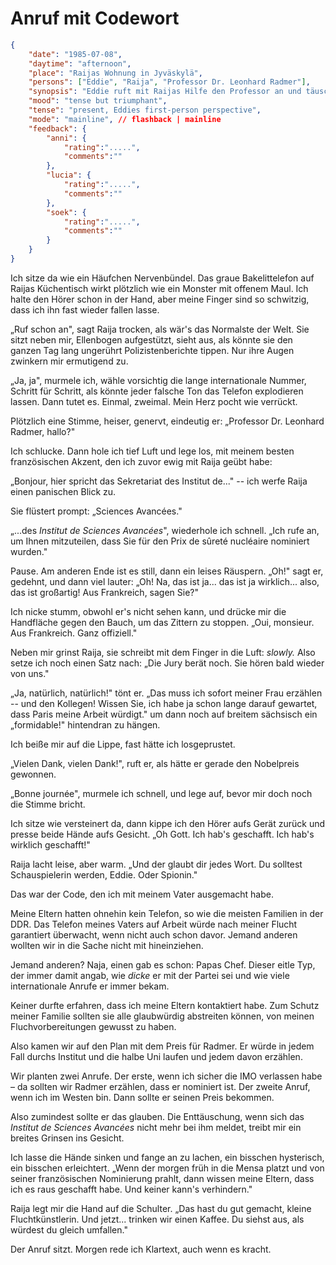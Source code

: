 # Anruf mit Codewort

```json
{
    "date": "1985-07-08",
    "daytime": "afternoon",
    "place": "Raijas Wohnung in Jyväskylä",
    "persons": ["Eddie", "Raija", "Professor Dr. Leonhard Radmer"],
    "synopsis": "Eddie ruft mit Raijas Hilfe den Professor an und täuscht eine französische Preisnominierung vor, um ein Lebenszeichen an ihre Eltern zu senden.",
    "mood": "tense but triumphant",
    "tense": "present, Eddies first-person perspective",
    "mode": "mainline", // flashback | mainline
    "feedback": {
        "anni": {
            "rating":".....",
            "comments":""
        },
        "lucia": {
            "rating":".....",
            "comments":""
        },
        "soek": {
            "rating":".....",
            "comments":""
        }
    }
}
```

Ich sitze da wie ein Häufchen Nervenbündel. Das graue Bakelittelefon auf
Raijas Küchentisch wirkt plötzlich wie ein Monster mit offenem Maul. Ich
halte den Hörer schon in der Hand, aber meine Finger sind so schwitzig,
dass ich ihn fast wieder fallen lasse.

„Ruf schon an", sagt Raija trocken, als wär's das Normalste der Welt.
Sie sitzt neben mir, Ellenbogen aufgestützt, sieht aus, als könnte sie
den ganzen Tag lang ungerührt Polizistenberichte tippen. Nur ihre Augen
zwinkern mir ermutigend zu.

„Ja, ja", murmele ich, wähle vorsichtig die lange internationale Nummer,
Schritt für Schritt, als könnte jeder falsche Ton das Telefon
explodieren lassen. Dann tutet es. Einmal, zweimal. Mein Herz pocht wie
verrückt.

Plötzlich eine Stimme, heiser, genervt, eindeutig er: „Professor Dr.
Leonhard Radmer, hallo?"

Ich schlucke. Dann hole ich tief Luft und lege los, mit meinem besten
französischen Akzent, den ich zuvor ewig mit Raija geübt habe:

„Bonjour, hier spricht das Sekretariat des Institut de..." -- ich werfe
Raija einen panischen Blick zu.

Sie flüstert prompt: „Sciences Avancées."

„...des *Institut de Sciences Avancées*", wiederhole ich schnell. „Ich
rufe an, um Ihnen mitzuteilen, dass Sie für den Prix de sûreté nucléaire
nominiert wurden."

Pause. Am anderen Ende ist es still, dann ein leises Räuspern. „Oh!"
sagt er, gedehnt, und dann viel lauter: „Oh! Na, das ist ja... das ist
ja wirklich... also, das ist großartig! Aus Frankreich, sagen Sie?"

Ich nicke stumm, obwohl er's nicht sehen kann, und drücke mir die
Handfläche gegen den Bauch, um das Zittern zu stoppen. „Oui, monsieur.
Aus Frankreich. Ganz offiziell."

Neben mir grinst Raija, sie schreibt mit dem Finger in die Luft:
*slowly.* Also setze ich noch einen Satz nach: „Die Jury berät noch.
Sie hören bald wieder von uns."

„Ja, natürlich, natürlich!" tönt er. „Das muss ich sofort meiner Frau
erzählen -- und den Kollegen! Wissen Sie, ich habe ja schon lange darauf
gewartet, dass Paris meine Arbeit würdigt." um dann noch auf breitem
sächsisch ein „formidable!" hintendran zu hängen.

Ich beiße mir auf die Lippe, fast hätte ich losgeprustet.

„Vielen Dank, vielen Dank!", ruft er, als hätte er gerade den Nobelpreis
gewonnen.

„Bonne journée", murmele ich schnell, und lege auf, bevor mir doch noch
die Stimme bricht.

Ich sitze wie versteinert da, dann kippe ich den Hörer aufs Gerät zurück
und presse beide Hände aufs Gesicht. „Oh Gott. Ich hab's geschafft. Ich
hab's wirklich geschafft!"

Raija lacht leise, aber warm. „Und der glaubt dir jedes Wort. Du
solltest Schauspielerin werden, Eddie. Oder Spionin."

Das war der Code, den ich mit meinem Vater ausgemacht habe.

Meine Eltern hatten ohnehin kein Telefon, so wie die meisten
Familien in der DDR. Das Telefon meines Vaters auf Arbeit würde
nach meiner Flucht garantiert überwacht, wenn nicht auch schon
davor. Jemand anderen wollten wir in die Sache nicht mit hineinziehen.

Jemand anderen? Naja, einen gab es schon: Papas Chef. Dieser eitle Typ,
der immer damit angab, wie *dicke* er mit der Partei sei und wie viele
internationale Anrufe er immer bekam.

Keiner durfte erfahren, dass ich meine Eltern kontaktiert habe. Zum Schutz
meiner Familie sollten sie alle glaubwürdig abstreiten können, von meinen
Fluchvorbereitungen gewusst zu haben.

Also kamen wir auf den Plan mit dem Preis für Radmer. Er würde in jedem Fall
durchs Institut und die halbe Uni laufen und jedem davon erzählen.

Wir planten zwei Anrufe. Der erste, wenn ich sicher die IMO verlassen habe –
da sollten wir Radmer erzählen, dass er nominiert ist. Der zweite Anruf, wenn
ich im Westen bin. Dann sollte er seinen Preis bekommen.

Also zumindest sollte er das glauben. Die Enttäuschung, wenn sich das *Institut
de Sciences Avancées* nicht mehr bei ihm meldet, treibt mir ein breites Grinsen
ins Gesicht.

Ich lasse die Hände sinken und fange an zu lachen, ein bisschen
hysterisch, ein bisschen erleichtert. „Wenn der morgen früh in die Mensa
platzt und von seiner französischen Nominierung prahlt, dann wissen
meine Eltern, dass ich es raus geschafft habe. Und keiner kann's verhindern."

Raija legt mir die Hand auf die Schulter. „Das hast du gut gemacht,
kleine Fluchtkünstlerin. Und jetzt... trinken wir einen Kaffee. Du
siehst aus, als würdest du gleich umfallen."

Der Anruf sitzt. Morgen rede ich Klartext, auch wenn es kracht.

